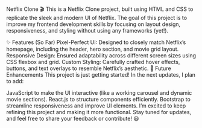 Netflix Clone 🎬
This is a Netflix Clone project, built using HTML and CSS to replicate the sleek and modern UI of Netflix. The goal of this project is to improve my frontend development skills by focusing on layout design, responsiveness, and styling without using any frameworks (yet!).

✨ Features (So Far)
Pixel-Perfect UI: Designed to closely match Netflix’s homepage, including the header, hero section, and movie grid layout.
Responsive Design: Ensured adaptability across different screen sizes using CSS flexbox and grid.
Custom Styling: Carefully crafted hover effects, buttons, and text overlays to resemble Netflix’s aesthetic.
🚀 Future Enhancements
This project is just getting started! In the next updates, I plan to add:

JavaScript to make the UI interactive (like a working carousel and dynamic movie sections).
React.js to structure components efficiently.
Bootstrap to streamline responsiveness and improve UI elements.
I’m excited to keep refining this project and making it more functional. Stay tuned for updates, and feel free to share your feedback or contribute! 😃
